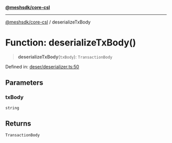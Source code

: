 [**@meshsdk/core-csl**](../README.md)

***

[@meshsdk/core-csl](../globals.md) / deserializeTxBody

# Function: deserializeTxBody()

> **deserializeTxBody**(`txBody`): `TransactionBody`

Defined in: [deser/deserializer.ts:50](https://github.com/MeshJS/mesh/blob/1abde1553cbd7cf2cf4e40197fc0de9e4a7d0f49/packages/mesh-core-csl/src/deser/deserializer.ts#L50)

## Parameters

### txBody

`string`

## Returns

`TransactionBody`
